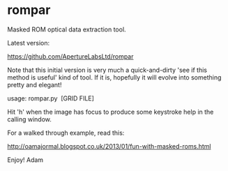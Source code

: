 rompar
======

Masked ROM optical data extraction tool.

Latest version:

  https://github.com/ApertureLabsLtd/rompar

Note that this initial version is very much a quick-and-dirty 'see if this method is useful'
kind of tool. If it is, hopefully it will evolve into something pretty and elegant!

  usage: rompar.py <IMAGE> <BITS PER GROUP> <ROWS PER GROUP> [GRID FILE]

Hit 'h' when the image has focus to produce some keystroke help in the calling window.

For a walked through example, read this:

  http://oamajormal.blogspot.co.uk/2013/01/fun-with-masked-roms.html

Enjoy!
Adam
